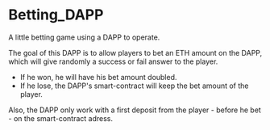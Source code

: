 # Betting_DAPP
A little betting game using a DAPP to operate.


The goal of this DAPP is to allow players to bet an ETH amount on the DAPP, which will give randomly a success or fail answer to the player.

- If he won, he will have his bet amount doubled.
- If he lose, the DAPP's smart-contract will keep the bet amount of the player.

Also, the DAPP only work with a first deposit from the player - before he bet - on the smart-contract adress.

